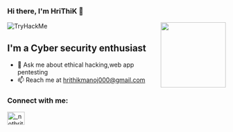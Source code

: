 ### Hi there, I'm HriThiK 👋

<img align='right' src='https://github.com/Rishit-dagli/Rishit-dagli/blob/master/images/octocat-anime.gif' width='150"'>
<img src="https://tryhackme-badges.s3.amazonaws.com/hrithikmanoj.png" alt="TryHackMe">

## I'm a Cyber security enthusiast

- 💬 Ask me about ethical hacking,web app pentesting 
- 📫 Reach me at hrithikmanoj000@gmail.com

### Connect with me:

<a href="https://twitter.com/_nothrithik" target="blank"><img align="center" src="https://raw.githubusercontent.com/rahuldkjain/github-profile-readme-generator/master/src/images/icons/Social/twitter.svg" alt="_nothrithik" height="30" width="40" /></a>

